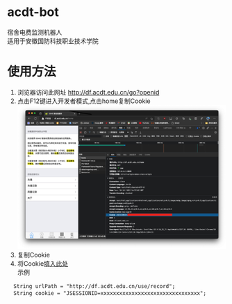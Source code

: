# acdt-bot
宿舍电费监测机器人  
适用于安徽国防科技职业技术学院
# 使用方法
1. 浏览器访问此网址 http://df.acdt.edu.cn/go?openid
2. 点击F12键进入开发者模式,点击home复制Cookie  
![pic01](./image/pic01.png)
3. 复制Cookie
4. 将Cookie[填入此处](https://github.com/zzwtsy/acdt-bot/blob/master/src/main/java/com/acdt/GetInfo.java#L42)  
   示例
````
  String urlPath = "http://df.acdt.edu.cn/use/record";
  String cookie = "JSESSIONID=xxxxxxxxxxxxxxxxxxxxxxxxxxxxxxxx";
````